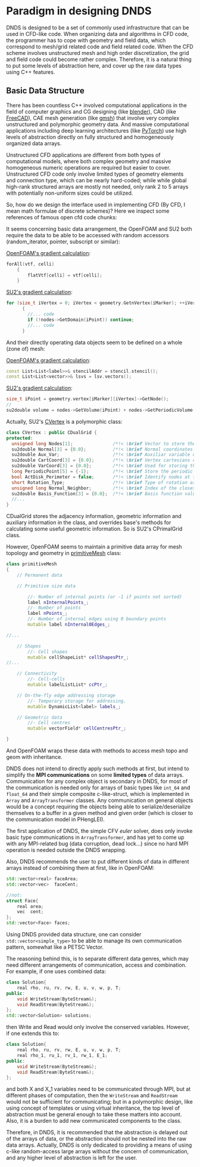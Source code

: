 # Paradigm in designing DNDS

DNDS is designed to be a set of commonly used infrastructure that can be used in CFD-like code. When organizing data and algorithms in CFD code, the programmer has to cope with geometry and field data, which correspond to mesh/grid related code and field related code. When the CFD scheme involves unstructured mesh and high order discretization, the grid and field code could become rather complex. Therefore, it is a natural thing to put some levels of abstraction here, and cover up the raw data types using C++ features.

## Basic Data Structure

There has been countless C++ involved computational applications in the field of computer graphics and CG designing (like [blender](https://github.com/blender/blenderC)), CAD (like [FreeCAD](https://github.com/FreeCAD/FreeCAD)), CAE mesh generation (like [gmsh](https://gitlab.onelab.info/gmsh/gmsh)) that involve very complex unstructured and polymorphic geometry data. And massive computational applications including deep learning architectures (like [PyTorch](https://github.com/pytorch/pytorch)) use high levels of abstraction directly on fully structured and homogeneously organized data arrays.

Unstructured CFD applications are different from both types of computational models, where both complex geometry and massive homogeneous numeric operations are required but easier to cover. Unstructured CFD code only involve limited types of geometry elements and connection type, which can be nearly hard-coded; while while global high-rank structured arrays are mostly not needed, only rank 2 to 5 arrays with potentially non-uniform sizes could be utilized.

So, how do we design the interface used in implementing CFD (By CFD, I mean math formulae of discrete schemes)? Here we inspect some references of famous open cfd code chunks:





It seems concerning basic data arrangement, the OpenFOAM and SU2 both require the data to be able to be accessed with random accessors (random_iterator, pointer, subscript or similar):

[OpenFOAM's gradient calculation](https://github.com/OpenFOAM/OpenFOAM-dev/blob/master/src/finiteVolume/finiteVolume/gradSchemes/LeastSquaresGrad/LeastSquaresGrad.C):

```c++
forAll(vtf, celli)
    {
        flatVtf[celli] = vtf[celli];
    }
```

[SU2's gradient calculation](https://github.com/su2code/SU2/blob/master/SU2_CFD/include/gradients/computeGradientsGreenGauss.hpp):

```c++
for (size_t iVertex = 0; iVertex < geometry.GetnVertex(iMarker); ++iVertex)
      {
        //... code
        if (!nodes->GetDomain(iPoint)) continue;
        //... code
      }
```

And their directly operating data objects seem to be defined on a whole (zone of) mesh:

[OpenFOAM's gradient calculation](https://github.com/OpenFOAM/OpenFOAM-dev/blob/master/src/finiteVolume/finiteVolume/gradSchemes/LeastSquaresGrad/LeastSquaresGrad.C):

```c++
const List<List<label>>& stencilAddr = stencil.stencil();
const List<List<vector>>& lsvs = lsv.vectors();
```

[SU2's gradient calculation](https://github.com/su2code/SU2/blob/master/SU2_CFD/include/gradients/computeGradientsGreenGauss.hpp):

```c++
size_t iPoint = geometry.vertex[iMarker][iVertex]->GetNode();
//
su2double volume = nodes->GetVolume(iPoint) + nodes->GetPeriodicVolume(iPoint);
```

Actually, SU2's [CVertex](https://github.com/su2code/SU2/blob/master/Common/include/geometry/dual_grid/CVertex.hpp) is a polymorphic class:

```c++
class CVertex : public CDualGrid {
protected:
  unsigned long Nodes[1];               /*!< \brief Vector to store the global nodes of an element. */
  su2double Normal[3] = {0.0};          /*!< \brief Normal coordinates of the element and its center of gravity. */
  su2double Aux_Var;                    /*!< \brief Auxiliar variable defined only on the surface. */
  su2double CartCoord[3] = {0.0};       /*!< \brief Vertex cartesians coordinates. */
  su2double VarCoord[3] = {0.0};        /*!< \brief Used for storing the coordinate variation due to a surface modification. */
  long PeriodicPoint[5] = {-1};         /*!< \brief Store the periodic point of a boundary (iProcessor, iPoint) */
  bool ActDisk_Perimeter = false;       /*!< \brief Identify nodes at the perimeter of the actuator disk */
  short Rotation_Type;                  /*!< \brief Type of rotation associated with the vertex (MPI and periodic) */
  unsigned long Normal_Neighbor;        /*!< \brief Index of the closest neighbor. */
  su2double Basis_Function[3] = {0.0};  /*!< \brief Basis function values for interpolation across zones. */
  //...
}
```

CDualGrid stores the adjacency information, geometric information and auxiliary information in the class, and overrides base's methods for calculating some useful geometric information. So is SU2's CPrimalGrid class. 

However, OpenFOAM seems to maintain a primitive data array for mesh topology and geometry in [primitiveMesh](https://github.com/OpenFOAM/OpenFOAM-dev/blob/master/src/OpenFOAM/meshes/primitiveMesh/primitiveMesh.H) class:


```c++
class primitiveMesh
{
    // Permanent data

    // Primitive size data

        //- Number of internal points (or -1 if points not sorted)
        label nInternalPoints_;
        //- Number of points
        label nPoints_;
        //- Number of internal edges using 0 boundary points
        mutable label nInternal0Edges_;

//...

    // Shapes
        //- Cell shapes
        mutable cellShapeList* cellShapesPtr_;
//...

    // Connectivity
        //- Cell-cells
        mutable labelListList* ccPtr_;

    // On-the-fly edge addressing storage
        //- Temporary storage for addressing.
        mutable DynamicList<label> labels_;

    // Geometric data
        //- Cell centres
        mutable vectorField* cellCentresPtr_;

}
```

And OpenFOAM wraps these data with methods to access mesh topo and geom with inheritance.

DNDS does not intend to directly apply such methods at first, but intend to simplify the **MPI communications** on some **limited types** of data arrays. Communication for any complex object is secondary in DNDS, for most of the communication is needed only for arrays of basic types like `int_64` and `float_64` and their simple composite c-like-struct, which is implemented in `Array` and `ArrayTransformer` classes. Any communication on general objects would be a concept requiring the objects being able to serialize/deserialize themselves to a buffer in a given method and given order (which is closer to the communication model in PHengLEI).

The first application of DNDS, the simple CFV *euler* solver, does only invoke basic type communications in `ArrayTransformer`, and has yet to come up with any MPI-related bug (data corruption, dead lock...) since no hard MPI operation is needed outside the DNDS wrapping.

Also, DNDS recommends the user to put different kinds of data in different arrays instead of combining them at first, like in OpenFOAM:
```c++
std::vector<real> faceArea;
std::vector<vec>  faceCent;

//not:
struct Face{
    real area;
    vec  cent;
};
std::vector<Face> faces;

```

Using DNDS provided data structure, one can consider `std::vector<simple_type>` to be able to manage its own communication pattern, somewhat like a PETSC Vector.

The reasoning behind this, is to separate different data genres, which may need different arrangements of communication, access and combination. For example, if one uses combined data:

```c++
class Solution{
    real rho, ru, rv, rw, E, u, v, w, p, T;
public:
    void WriteStream(ByteStream&);
    void ReadStream(ByteStream&);
};
std::vector<Solution> solutions;
```

then Write and Read would only involve the conserved variables. However, if one extends this to:

```c++
class Solution{
    real rho, ru, rv, rw, E, u, v, w, p, T;
    real rho_1, ru_1, rv_1, rw_1, E_1;
public:
    void WriteStream(ByteStream&);
    void ReadStream(ByteStream&);
};
```

and both X and X_1 variables need to be communicated through MPI, but at different phases of computation, then the `WriteStream` and `ReadStream` would not be sufficient for communicating; but in a polymorphic design, like using concept of templates or using virtual inheritance, the top level of abstraction must be general enough to take these matters into account. Also, it is a burden to add new communicated components to the class.

Therefore, in DNDS, it is recommended that the abstraction is delayed out of the arrays of data, or the abstraction should not be nested into the raw data arrays. Actually, DNDS is only dedicated to providing a means of using c-like random-access large arrays without the concern of communication, and any higher level of abstraction is left for the user.  

<!-- [OpenFOAM's gradient calculation](https://github.com/OpenFOAM/OpenFOAM-dev/blob/master/src/finiteVolume/finiteVolume/gradSchemes/LeastSquaresGrad/LeastSquaresGrad.C):

```c++

template<class Type, class Stencil>
Foam::tmp
<
    Foam::VolField<typename Foam::outerProduct<Foam::vector, Type>::type>
>
Foam::fv::LeastSquaresGrad<Type, Stencil>::calcGrad
(
    const VolField<Type>& vtf,
    const word& name
) const
{
    typedef typename outerProduct<vector, Type>::type GradType;

    const fvMesh& mesh = vtf.mesh();

    // Get reference to least square vectors
    const LeastSquaresVectors<Stencil>& lsv = LeastSquaresVectors<Stencil>::New
    (
        mesh
    );

    tmp<VolField<GradType>> tlsGrad
    (
        VolField<GradType>::New
        (
            name,
            mesh,
            dimensioned<GradType>
            (
                "zero",
                vtf.dimensions()/dimLength,
                Zero
            ),
            extrapolatedCalculatedFvPatchField<GradType>::typeName
        )
    );
    VolField<GradType>& lsGrad = tlsGrad.ref();
    Field<GradType>& lsGradIf = lsGrad;

    const extendedCentredCellToCellStencil& stencil = lsv.stencil();
    const List<List<label>>& stencilAddr = stencil.stencil();
    const List<List<vector>>& lsvs = lsv.vectors();

    // Construct flat version of vtf
    // including all values referred to by the stencil
    List<Type> flatVtf(stencil.map().constructSize(), Zero);

    // Insert internal values
    forAll(vtf, celli)
    {
        flatVtf[celli] = vtf[celli];
    }

    // Insert boundary values
    forAll(vtf.boundaryField(), patchi)
    {
        const fvPatchField<Type>& ptf = vtf.boundaryField()[patchi];

        label nCompact =
            ptf.patch().start()
          - mesh.nInternalFaces()
          + mesh.nCells();

        forAll(ptf, i)
        {
            flatVtf[nCompact++] = ptf[i];
        }
    }

    // Do all swapping to complete flatVtf
    stencil.map().distribute(flatVtf);

    // Accumulate the cell-centred gradient from the
    // weighted least-squares vectors and the flattened field values
    forAll(stencilAddr, celli)
    {
        const labelList& compactCells = stencilAddr[celli];
        const List<vector>& lsvc = lsvs[celli];

        forAll(compactCells, i)
        {
            lsGradIf[celli] += lsvc[i]*flatVtf[compactCells[i]];
        }
    }

    // Correct the boundary conditions
    lsGrad.correctBoundaryConditions();
    gaussGrad<Type>::correctBoundaryConditions(vtf, lsGrad);

    return tlsGrad;
}
```


[SU2's gradient calculation](https://github.com/su2code/SU2/blob/master/SU2_CFD/include/gradients/computeGradientsGreenGauss.hpp):

```c++

template<size_t nDim, class FieldType, class GradientType>
void computeGradientsGreenGauss(CSolver* solver,
                                MPI_QUANTITIES kindMpiComm,
                                PERIODIC_QUANTITIES kindPeriodicComm,
                                CGeometry& geometry,
                                const CConfig& config,
                                const FieldType& field,
                                size_t varBegin,
                                size_t varEnd,
                                GradientType& gradient)
{
  const size_t nPointDomain = geometry.GetnPointDomain();

#ifdef HAVE_OMP
  constexpr size_t OMP_MAX_CHUNK = 512;

  const auto chunkSize = computeStaticChunkSize(nPointDomain, omp_get_max_threads(), OMP_MAX_CHUNK);
#endif

  /*--- For each (non-halo) volume integrate over its faces (edges). ---*/

  SU2_OMP_FOR_DYN(chunkSize)
  for (size_t iPoint = 0; iPoint < nPointDomain; ++iPoint)
  {
    auto nodes = geometry.nodes;

    /*--- Cannot preaccumulate if hybrid parallel due to shared reading. ---*/
    if (omp_get_num_threads() == 1) AD::StartPreacc();
    AD::SetPreaccIn(nodes->GetVolume(iPoint));
    AD::SetPreaccIn(nodes->GetPeriodicVolume(iPoint));

    for (size_t iVar = varBegin; iVar < varEnd; ++iVar)
      AD::SetPreaccIn(field(iPoint,iVar));

    /*--- Clear the gradient. --*/

    for (size_t iVar = varBegin; iVar < varEnd; ++iVar)
      for (size_t iDim = 0; iDim < nDim; ++iDim)
        gradient(iPoint, iVar, iDim) = 0.0;

    /*--- Handle averaging and division by volume in one constant. ---*/

    su2double halfOnVol = 0.5 / (nodes->GetVolume(iPoint)+nodes->GetPeriodicVolume(iPoint));

    /*--- Add a contribution due to each neighbor. ---*/

    for (size_t iNeigh = 0; iNeigh < nodes->GetnPoint(iPoint); ++iNeigh)
    {
      size_t iEdge = nodes->GetEdge(iPoint,iNeigh);
      size_t jPoint = nodes->GetPoint(iPoint,iNeigh);

      /*--- Determine if edge points inwards or outwards of iPoint.
       *    If inwards we need to flip the area vector. ---*/

      su2double dir = (iPoint < jPoint)? 1.0 : -1.0;
      su2double weight = dir * halfOnVol;

      const auto area = geometry.edges->GetNormal(iEdge);
      AD::SetPreaccIn(area, nDim);

      for (size_t iVar = varBegin; iVar < varEnd; ++iVar)
      {
        AD::SetPreaccIn(field(jPoint,iVar));

        su2double flux = weight * (field(iPoint,iVar) + field(jPoint,iVar));

        for (size_t iDim = 0; iDim < nDim; ++iDim)
          gradient(iPoint, iVar, iDim) += flux * area[iDim];
      }

    }

    for (size_t iVar = varBegin; iVar < varEnd; ++iVar)
      for (size_t iDim = 0; iDim < nDim; ++iDim)
        AD::SetPreaccOut(gradient(iPoint,iVar,iDim));

    AD::EndPreacc();
  }
  END_SU2_OMP_FOR

  /*--- Add boundary fluxes. ---*/

  for (size_t iMarker = 0; iMarker < geometry.GetnMarker(); ++iMarker)
  {
    if ((config.GetMarker_All_KindBC(iMarker) != INTERNAL_BOUNDARY) &&
        (config.GetMarker_All_KindBC(iMarker) != NEARFIELD_BOUNDARY) &&
        (config.GetMarker_All_KindBC(iMarker) != PERIODIC_BOUNDARY))
    {
      /*--- Work is shared in inner loop as two markers
       *    may try to update the same point. ---*/

      SU2_OMP_FOR_STAT(32)
      for (size_t iVertex = 0; iVertex < geometry.GetnVertex(iMarker); ++iVertex)
      {
        size_t iPoint = geometry.vertex[iMarker][iVertex]->GetNode();
        auto nodes = geometry.nodes;

        /*--- Halo points do not need to be considered. ---*/

        if (!nodes->GetDomain(iPoint)) continue;

        su2double volume = nodes->GetVolume(iPoint) + nodes->GetPeriodicVolume(iPoint);

        const auto area = geometry.vertex[iMarker][iVertex]->GetNormal();

        for (size_t iVar = varBegin; iVar < varEnd; iVar++)
        {
          su2double flux = field(iPoint,iVar) / volume;

          for (size_t iDim = 0; iDim < nDim; iDim++)
            gradient(iPoint, iVar, iDim) -= flux * area[iDim];
        }
      }
      END_SU2_OMP_FOR
    }
  }

  /*--- If no solver was provided we do not communicate ---*/

  if (solver == nullptr) return;

  /*--- Account for periodic contributions. ---*/

  for (size_t iPeriodic = 1; iPeriodic <= config.GetnMarker_Periodic()/2; ++iPeriodic)
  {
    solver->InitiatePeriodicComms(&geometry, &config, iPeriodic, kindPeriodicComm);
    solver->CompletePeriodicComms(&geometry, &config, iPeriodic, kindPeriodicComm);
  }

  /*--- Obtain the gradients at halo points from the MPI ranks that own them. ---*/

  solver->InitiateComms(&geometry, &config, kindMpiComm);
  solver->CompleteComms(&geometry, &config, kindMpiComm);
}

``` -->
